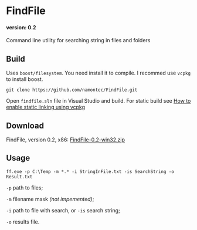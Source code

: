 # FindFile
#### version: 0.2
Command line utility for searching string in files and folders
## Build
Uses `boost/filesystem`. You need install it to compile. I recommed use `vcpkg` to install boost.

`git clone https://github.com/namontec/FindFile.git`

Open `findfile.sln` file in Visual Studio and build. For static build see [How to enable static linking using vcpkg](http://nmeo.ru/blog/post/vcpkg-enable-static-linking)
## Download
FindFile, version 0.2, x86: [FindFile-0.2-win32.zip](http://nmeo.ru/storage/app/media/tools/FindFile-0.2-win32.zip)

## Usage
`ff.exe -p C:\Temp -m *.* -i StringInFile.txt -is SearchString -o Result.txt`

`-p` path to files; 

`-m` filename mask _(not impemented)_;   

`-i` path to file with search, or
`-is` search string;

`-o` results file.

